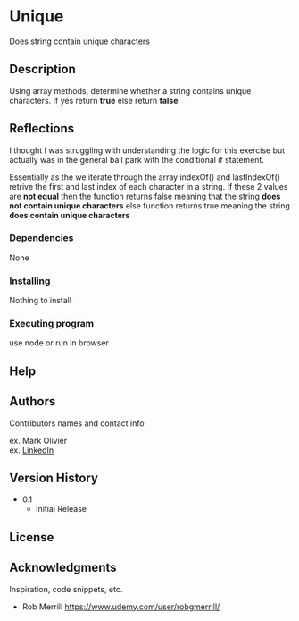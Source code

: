 # Unique

Does string contain unique characters

## Description

Using array methods, determine whether a string contains unique characters. If yes return **true** else return **false**

## Reflections

I thought I was struggling with understanding the logic for this exercise but actually was in the general ball park with the conditional if statement.

Essentially as the we iterate through the array indexOf() and lastIndexOf() retrive the first and last index of each character in a string. If these 2 values are **not equal** then the function returns false meaning that the string **does not contain unique characters** else function returns true meaning the string **does contain unique characters**

### Dependencies

None

### Installing

Nothing to install

### Executing program

use node or run in browser

## Help

## Authors

Contributors names and contact info

ex. Mark Olivier  
ex. [LinkedIn](www.linkedin.com/in/)

## Version History

- 0.1
  - Initial Release

## License

## Acknowledgments

Inspiration, code snippets, etc.

- Rob Merrill https://www.udemy.com/user/robgmerrill/
